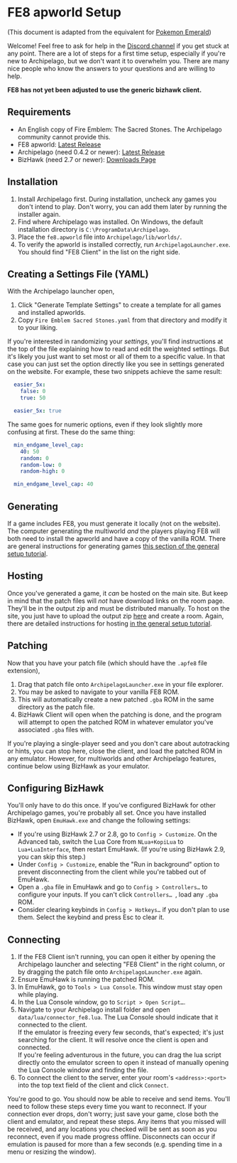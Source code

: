 # FE8 apworld Setup

(This document is adapted from the equivalent for [Pokemon Emerald](https://gist.github.com/Zunawe/406ea7a7ff50db9bf80e4bd040009fed))

Welcome! Feel free to ask for help in the [Discord channel](https://discord.com/channels/731205301247803413/1098762105445953546) if you get stuck at any point. There are a lot of steps for a first time setup, especially if you're new to Archipelago, but we don't want it to overwhelm you. There are many nice people who know the answers to your questions and are willing to help.

**FE8 has not yet been adjusted to use the generic bizhawk client.**

## Requirements

- An English copy of Fire Emblem: The Sacred Stones. The Archipelago community cannot provide this.
- FE8 apworld: [Latest Release](https://github.com/CT075/Archipelago/releases/latest)
- Archipelago (need 0.4.2 or newer): [Latest Release](https://github.com/ArchipelagoMW/Archipelago/releases/latest)
- BizHawk (need 2.7 or newer): [Downloads Page](https://tasvideos.org/BizHawk/ReleaseHistory)

## Installation

1. Install Archipelago first. During installation, uncheck any games you don't intend to play. Don't worry, you can add them later by running the installer again.
2. Find where Archipelago was installed. On Windows, the default installation directory is `C:\ProgramData\Archipelago`.
3. Place the `fe8.apworld` file into `Archipelago/lib/worlds/`.
4. To verify the apworld is installed correctly, run `ArchipelagoLauncher.exe`. You should find "FE8 Client" in the list on the right side.

## Creating a Settings File (YAML)

With the Archipelago launcher open,
1. Click "Generate Template Settings" to create a template for all games and installed apworlds.
2. Copy `Fire Emblem Sacred Stones.yaml` from that directory and modify it to your liking.

If you're interested in randomizing your _settings_, you'll find instructions at the top of the file explaining how to read and edit the weighted settings. But it's likely you just want to set most or all of them to a specific value. In that case you can just set the option directly like you see in settings generated on the website. For example, these two snippets achieve the same result:

```yaml
  easier_5x:
    false: 0
    true: 50
```

```yaml
  easier_5x: true
```

The same goes for numeric options, even if they look slightly more confusing at first. These do the same thing:

```yaml
  min_endgame_level_cap:
    40: 50
    random: 0
    random-low: 0
    random-high: 0
```

```yaml
  min_endgame_level_cap: 40
```

## Generating

If a game includes FE8, you must generate it locally (not on the website). The computer generating the multiworld _and_ the players playing FE8 will both need to install the apworld and have a copy of the vanilla ROM. There are general instructions for generating games [this section of the general setup tutorial](https://archipelago.gg/tutorial/Archipelago/setup/en#generating-a-multiplayer-game).

## Hosting

Once you've generated a game, it _can_ be hosted on the main site. But keep in mind that the patch files will _not_ have download links on the room page. They'll be in the output zip and must be distributed manually. To host on the site, you just have to upload the output zip [here](https://archipelago.gg/uploads) and create a room. Again, there are detailed instructions for hosting [in the general setup tutorial](https://archipelago.gg/tutorial/Archipelago/setup/en#hosting-an-archipelago-server).

## Patching

Now that you have your patch file (which should have the `.apfe8` file extension),

1. Drag that patch file onto `ArchipelagoLauncher.exe` in your file explorer.
2. You may be asked to navigate to your vanilla FE8 ROM.
3. This will automatically create a new patched `.gba` ROM in the same directory as the patch file.
4. BizHawk Client will open when the patching is done, and the program will attempt to open the patched ROM in whatever emulator you've associated `.gba` files with.

If you're playing a single-player seed and you don't care about autotracking or hints, you can stop here, close the client, and load the patched ROM in any emulator. However, for multiworlds and other Archipelago features, continue below using BizHawk as your emulator.

## Configuring BizHawk

You'll only have to do this once. If you've configured BizHawk for other Archipelago games, you're probably all set. Once you have installed BizHawk, open `EmuHawk.exe` and change the following settings:

- If you're using BizHawk 2.7 or 2.8, go to `Config > Customize`. On the Advanced tab, switch the Lua Core from `NLua+KopiLua` to `Lua+LuaInterface`, then restart EmuHawk. (If you're using BizHawk 2.9, you can skip this step.)
- Under `Config > Customize`, enable the "Run in background" option to prevent disconnecting from the client while you're tabbed out of EmuHawk.
- Open a `.gba` file in EmuHawk and go to `Config > Controllers…` to configure your inputs. If you can't click `Controllers… `, load any `.gba` ROM.
- Consider clearing keybinds in `Config > Hotkeys…` if you don't plan to use them. Select the keybind and press Esc to clear it.

## Connecting

1. If the FE8 Client isn't running, you can open it either by opening the Archipelago launcher and selecting "FE8 Client" in the right column, or by dragging the patch file onto `ArchipelagoLauncher.exe` again.
2. Ensure EmuHawk is running the patched ROM.
3. In EmuHawk, go to `Tools > Lua Console`. This window must stay open while playing.
4. In the Lua Console window, go to `Script > Open Script…`.
5. Navigate to your Archipelago install folder and open `data/lua/connector_fe8.lua`. The Lua Console should indicate that it connected to the client.  
If the emulator is freezing every few seconds, that's expected; it's just searching for the client. It will resolve once the client is open and connected.    
If you're feeling adventurous in the future, you can drag the lua script directly onto the emulator screen to open it instead of manually opening the Lua Console window and finding the file.
6. To connect the client to the server, enter your room's `<address>:<port>` into the top text field of the client and click `Connect`.

You're good to go. You should now be able to receive and send items. You'll need to follow these steps every time you want to reconnect. If your connection ever drops, don't worry; just save your game, close both the client and emulator, and repeat these steps. Any items that you missed will be received, and any locations you checked will be sent as soon as you reconnect, even if you made progress offline. Disconnects can occur if emulation is paused for more than a few seconds (e.g. spending time in a menu or resizing the window).

